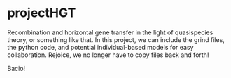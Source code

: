 # projectHGT

Recombination and horizontal gene transfer in the light of quasispecies theory, or something like that.
In this project, we can include the grind files, the python code, and potential individual-based models for easy collaboration.
Rejoice, we no longer have to copy files back and forth!

Bacio!
